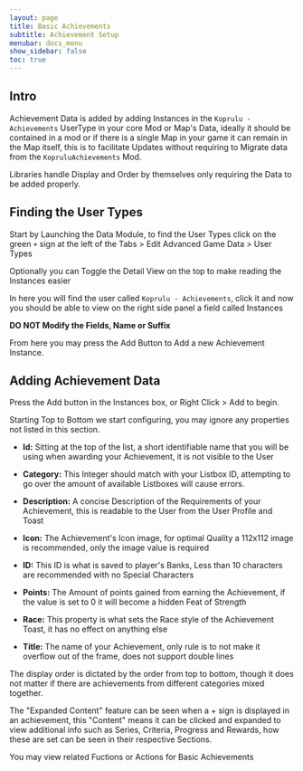 ```yaml
---
layout: page
title: Basic Achievements
subtitle: Achievement Setup
menubar: docs_menu
show_sidebar: false
toc: true
---
```


## Intro

Achievement Data is added by adding Instances in the `Koprulu - Achievements` UserType in your core Mod or Map's Data, ideally it should be contained in a mod or if there is a single Map in your game it can remain in the Map itself, this is to facilitate Updates without requiring to Migrate data from the `KopruluAchievements` Mod.

Libraries handle Display and Order by themselves only requiring the Data to be added properly.

## Finding the User Types

Start by Launching the Data Module, to find the User Types click on the green `+` sign at the left of the Tabs > Edit Advanced Game Data > User Types

Optionally you can Toggle the Detail View on the top to make reading the Instances easier

In here you will find the user called `Koprulu - Achievements`, click it and now you should be able to view on the right side panel a field called Instances

**DO NOT Modify the Fields, Name or Suffix**

From here you may press the Add Button to Add a new Achievement Instance.

## Adding Achievement Data

Press the Add button in the Instances box, or Right Click > Add to begin.

Starting Top to Bottom we start configuring, you may ignore any properties not listed in this section.

* **Id:** Sitting at the top of the list, a short identifiable name that you will be using when awarding your Achievement, it is not visible to the User

* **Category:** This Integer should match with your Listbox ID, attempting to go over the amount of available Listboxes will cause errors.
* **Description:** A concise Description of the Requirements of your Achievement, this is readable to the User from the User Profile and Toast
* **Icon:** The Achievement's Icon image, for optimal Quality a 112x112 image is recommended, only the image value is required
* **ID:** This ID is what is saved to player's Banks, Less than 10 characters are recommended with no Special Characters
* **Points:** The Amount of points gained from earning the Achievement, if the value is set to 0 it will become a hidden Feat of Strength
* **Race:** This property is what sets the Race style of the Achievement Toast, it has no effect on anything else
* **Title:** The name of your Achievement, only rule is to not make it overflow out of the frame, does not support double lines

The display order is dictated by the order from top to bottom, though it does not matter if there are achievements from different categories mixed together.

The "Expanded Content" feature can be seen when a + sign is displayed in an achievement, this "Content" means it can be clicked and expanded to view additional info such as Series, Criteria, Progress and Rewards, how these are set can be seen in their respective Sections.

You may view related Fuctions or Actions for Basic Achievements